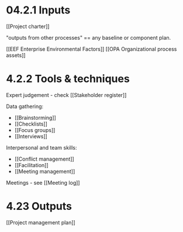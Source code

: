 # 04.2.1 Inputs
[[Project charter]]

"outputs from other processes" == any baseline or component plan.

[[EEF Enterprise Environmental Factors]]
[[OPA Organizational process assets]]

# 4.2.2 Tools & techniques
Expert judgement - check [[Stakeholder register]]

Data gathering:
* [[Brainstorming]]
* [[Checklists]]
* [[Focus groups]]
* [[Interviews]]

Interpersonal and team skills:
* [[Conflict management]]
* [[Facilitation]]
* [[Meeting management]]

Meetings - see [[Meeting log]]


# 4.23 Outputs
[[Project management plan]]
